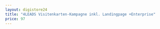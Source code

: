 ```yaml
---
layout: digistore24
title: "4LEADS Visitenkarten-Kampagne inkl. Landingpage +Enterprise"
price: 97
---
```

